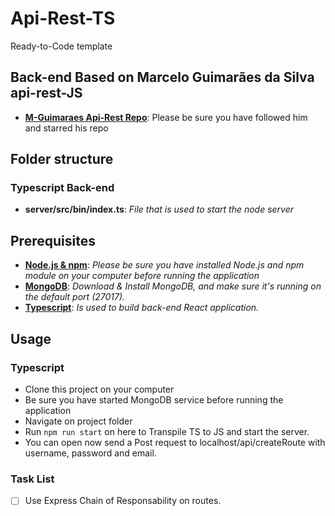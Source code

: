 # Api-Rest-TS
Ready-to-Code template

## Back-end Based on Marcelo Guimarães da Silva api-rest-JS
+ **[M-Guimaraes Api-Rest Repo](https://github.com/M-Guimaraes/api-rest)**: Please be sure you have followed him and starred his repo

## Folder structure

### Typescript Back-end
+ **server/src/bin/index.ts**: *File that is used to start the node server*


## Prerequisites

+ **[Node.js & npm](https://nodejs.org/en/download/)**: *Please be sure you have installed Node.js and npm module on your computer before running the application*
+ **[MongoDB](https://www.mongodb.com/download-center)**: *Download & Install MongoDB, and make sure it's running on the default port (27017).*
+ **[Typescript](https://www.typescriptlang.org/)**: *Is used to build back-end React application.*


## Usage

### Typescript
+ Clone this project on your computer
+ Be sure you have started MongoDB service before running the application
+ Navigate on project folder
+ Run ```npm run start``` on here to Transpile TS to JS and start the server.
+ You can open now send a Post request to localhost/api/createRoute with username, password and email.


### Task List
* [ ] Use Express Chain of Responsability on routes.
